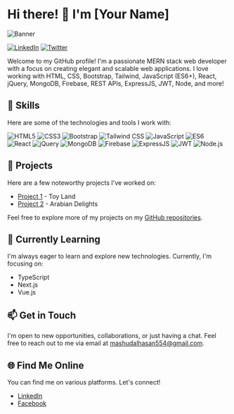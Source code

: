 # Hi there! 👋 I'm [Your Name]

![Banner](https://media.giphy.com/media/3o85xvQfJLXpXZhVgA/giphy.gif)

[![LinkedIn](https://img.shields.io/badge/-LinkedIn-blue?style=flat-square&logo=linkedin&logoColor=white)](https://www.linkedin.com/in/yourname)
[![Twitter](https://img.shields.io/badge/-Twitter-blue?style=flat-square&logo=twitter&logoColor=white)](https://twitter.com/yourhandle)

Welcome to my GitHub profile! I'm a passionate MERN stack web developer with a focus on creating elegant and scalable web applications. I love working with HTML, CSS, Bootstrap, Tailwind, JavaScript (ES6+), React, jQuery, MongoDB, Firebase, REST APIs, ExpressJS, JWT, Node, and more!

## 🚀 Skills

Here are some of the technologies and tools I work with:

![HTML5](https://img.icons8.com/color/48/000000/html-5.png) ![CSS3](https://img.icons8.com/color/48/000000/css3.png) ![Bootstrap](https://img.icons8.com/color/48/000000/bootstrap.png) ![Tailwind CSS](https://img.icons8.com/color/48/000000/tailwindcss.png) ![JavaScript](https://img.icons8.com/color/48/000000/javascript.png) ![ES6](https://img.icons8.com/color/48/000000/javascript.png) ![React](https://img.icons8.com/color/48/000000/react-native.png) ![jQuery](https://img.icons8.com/ios-filled/50/000000/jquery.png) ![MongoDB](https://img.icons8.com/color/48/000000/mongodb.png) ![Firebase](https://img.icons8.com/color/48/000000/firebase.png) ![ExpressJS](https://img.icons8.com/color/48/000000/express.png) ![JWT](https://img.icons8.com/color/48/000000/json-web-token.png) ![Node.js](https://img.icons8.com/color/48/000000/nodejs.png)

## 💼 Projects

Here are a few noteworthy projects I've worked on:

- [Project 1](https://github.com/mashudalhasan/toy-land-client) - Toy Land
- [Project 2](https://github.com/mashudalhasan/arabian-delights-client) - Arabian Delights

Feel free to explore more of my projects on my [GitHub repositories](https://github.com/mashudalhasan).

## 🌱 Currently Learning

I'm always eager to learn and explore new technologies. Currently, I'm focusing on:

- TypeScript
- Next.js
- Vue.js

## 📫 Get in Touch

I'm open to new opportunities, collaborations, or just having a chat. Feel free to reach out to me via email at [mashudalhasan554@gmail.com](mailto:mashudalhasan554@gmail.com).

## 🌐 Find Me Online

You can find me on various platforms. Let's connect!

- [LinkedIn](https://www.linkedin.com/in/mashudalhasan/)
- [Facebook](https://www.facebook.com/journeywithhasan)
